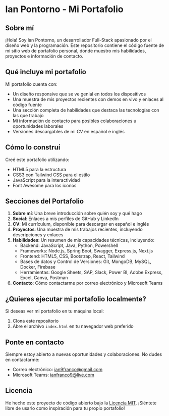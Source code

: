 
# Ian Pontorno - Mi Portafolio

## Sobre mí

¡Hola! Soy Ian Pontorno, un desarrollador Full-Stack apasionado por el diseño web y la programación. Este repositorio contiene el código fuente de mi sitio web de portafolio personal, donde muestro mis habilidades, proyectos e información de contacto.

## Qué incluye mi portafolio

Mi portafolio cuenta con:

- Un diseño responsive que se ve genial en todos los dispositivos
- Una muestra de mis proyectos recientes con demos en vivo y enlaces al código fuente
- Una sección completa de habilidades que destaca las tecnologías con las que trabajo
- Mi información de contacto para posibles colaboraciones u oportunidades laborales
- Versiones descargables de mi CV en español e inglés

## Cómo lo construí

Creé este portafolio utilizando:

- HTML5 para la estructura
- CSS3 con Tailwind CSS para el estilo
- JavaScript para la interactividad
- Font Awesome para los iconos

## Secciones del Portafolio

1. **Sobre mí**: Una breve introducción sobre quién soy y qué hago
2. **Social**: Enlaces a mis perfiles de GitHub y LinkedIn
3. **CV**: Mi currículum, disponible para descargar en español e inglés
4. **Proyectos**: Una muestra de mis trabajos recientes, incluyendo descripciones y enlaces
5. **Habilidades**: Un resumen de mis capacidades técnicas, incluyendo:
   - Backend: JavaScript, Java, Python, Powershell
   - Frameworks: Node.js, Spring Boot, Swagger, Express.js, Next.js
   - Frontend: HTML5, CSS, Bootstrap, React, Tailwind
   - Bases de datos y Control de Versiones: Git, MongoDB, MySQL, Docker, Firebase
   - Herramientas: Google Sheets, SAP, Slack, Power BI, Adobe Express, Excel, Canva, Postman
6. **Contacto**: Cómo contactarme por correo electrónico y Microsoft Teams

## ¿Quieres ejecutar mi portafolio localmente?

Si deseas ver mi portafolio en tu máquina local:

1. Clona este repositorio
2. Abre el archivo `index.html` en tu navegador web preferido

## Ponte en contacto

Siempre estoy abierto a nuevas oportunidades y colaboraciones. No dudes en contactarme:

- Correo electrónico: ian9franco@gmail.com
- Microsoft Teams: ianfranco9@live.com

## Licencia

He hecho este proyecto de código abierto bajo la [Licencia MIT](LICENSE). ¡Siéntete libre de usarlo como inspiración para tu propio portafolio!
